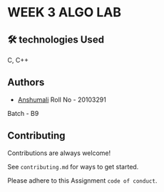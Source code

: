 # WEEK 3 ALGO LAB

## 🛠 technologies Used

C, C++

## Authors

- [Anshumali](https://www.github.com/anshumalivfx)
  Roll No - 20103291

Batch - B9

## Contributing

Contributions are always welcome!

See `contributing.md` for ways to get started.

Please adhere to this Assignment `code of conduct`.
